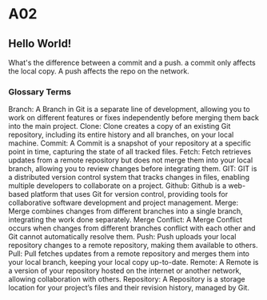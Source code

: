 # A02
<h2>
Hello World!
</h2>
What's the difference between a commit and a push. a commit only affects the local copy. A push affects the repo on the network.

<h3>
Glossary Terms
</h3>
Branch: A Branch in Git is a separate line of development, allowing you to work on different features or fixes independently before merging them back into the main project.
Clone: Clone creates a copy of an existing Git repository, including its entire history and all branches, on your local machine.
Commit: A Commit is a snapshot of your repository at a specific point in time, capturing the state of all tracked files.
Fetch: Fetch retrieves updates from a remote repository but does not merge them into your local branch, allowing you to review changes before integrating them.
GIT: GIT is a distributed version control system that tracks changes in files, enabling multiple developers to collaborate on a project.
Github: Github is a web-based platform that uses Git for version control, providing tools for collaborative software development and project management.
Merge: Merge combines changes from different branches into a single branch, integrating the work done separately.
Merge Conflict: A Merge Conflict occurs when changes from different branches conflict with each other and Git cannot automatically resolve them.
Push: Push uploads your local repository changes to a remote repository, making them available to others.
Pull: Pull fetches updates from a remote repository and merges them into your local branch, keeping your local copy up-to-date.
Remote: A Remote is a version of your repository hosted on the internet or another network, allowing collaboration with others.
Repository: A Repository is a storage location for your project’s files and their revision history, managed by Git.